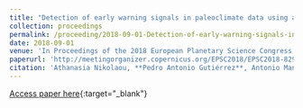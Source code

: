 ```yaml
---
title: "Detection of early warning signals in paleoclimate data using a genetic time series segmentation algorithm"
collection: proceedings
permalink: /proceeding/2018-09-01-Detection-of-early-warning-signals-in-paleoclimate-data-using-a-genetic-time-series-segmentation-algorithm
date: 2018-09-01
venue: 'In Proceedings of the 2018 European Planetary Science Congress'
paperurl: 'http://meetingorganizer.copernicus.org/EPSC2018/EPSC2018-829-1.pdf'
citation: 'Athanasia Nikolaou, **Pedro Antonio Gutiérrez**, Antonio Manuel Durán-Rosal, Francisco Fernandez-Navarro, César Hervás-Martínez, María Pérez-Ortiz, &quot;Detection of early warning signals in paleoclimate data using a genetic time series segmentation algorithm.&quot; In Proceedings of the 2018 European Planetary Science Congress, EPSC2018-829-1, Vol. 12, 2018, Berlin (Germany).'
---
```

[Access paper here](http://meetingorganizer.copernicus.org/EPSC2018/EPSC2018-829-1.pdf){:target="_blank"}
